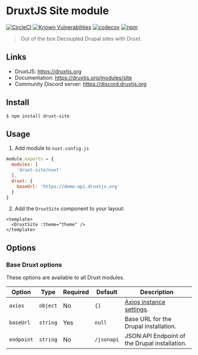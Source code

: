 # DruxtJS Site module

[![CircleCI](https://circleci.com/gh/druxt/druxt-site.svg?style=svg)](https://circleci.com/gh/druxt/druxt-site)
[![Known Vulnerabilities](https://snyk.io/test/github/druxt/druxt-site/badge.svg?targetFile=package.json)](https://snyk.io/test/github/druxt/druxt-site?targetFile=package.json)
[![codecov](https://codecov.io/gh/druxt/druxt-site/branch/develop/graph/badge.svg)](https://codecov.io/gh/druxt/druxt-site)
[![npm](https://badgen.net/npm/v/druxt-site)](https://www.npmjs.com/package/druxt-site)


> Out of the box Decoupled Drupal sites with Druxt.

## Links

- DruxtJS: https://druxtjs.org
- Documentation: https://druxtjs.org/modules/site
- Community Discord server: https://discord.druxtjs.org

## Install

`$ npm install druxt-site`

## Usage

1. Add module to `nuxt.config.js`

```js
module.exports = {
  modules: [
    'druxt-site/nuxt'
  ],
  druxt: {
    baseUrl: 'https://demo-api.druxtjs.org'
  }
}
```

2. Add the `DruxtSite` component to your layout:

```vue
<template>
  <DruxtSite :theme="theme" />
</template>
```

## Options

### Base Druxt options

These options are available to all Druxt modules.

| Option | Type | Required | Default | Description |
| --- | --- | --- | --- | --- |
| `axios` | `object` | No | `{}` | [Axios instance settings](https://github.com/axios/axios#axioscreateconfig). |
| `baseUrl` | `string` | Yes | `null` | Base URL for the Drupal installation. |
| `endpoint` | `string` | No | `/jsonapi` | JSON:API Endpoint of the Drupal installation. |
